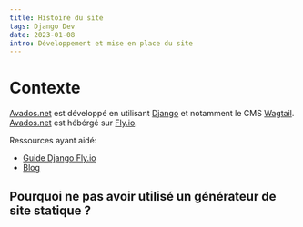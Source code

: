 ```yaml
---
title: Histoire du site
tags: Django Dev
date: 2023-01-08
intro: Développement et mise en place du site 
---
```


# Contexte
[Avados.net](avados.net) est développé en utilisant [Django](https://www.djangoproject.com/) et notamment le CMS [Wagtail](https://wagtail.org/).
[Avados.net](avados.net) est hébérgé sur [Fly.io](https://fly.io/).

Ressources ayant aidé:
- [Guide Django Fly.io](https://fly.io/docs/django/getting-started/existing/)
- [Blog ](https://testdriven.io/blog/django-fly/)
## Pourquoi ne pas avoir utilisé un générateur de site statique ?







